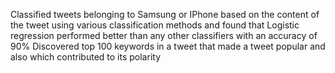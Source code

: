 Classified tweets belonging to Samsung or IPhone based on the content of the tweet using various classification methods and found that Logistic regression performed better than any other classifiers with an accuracy of 90%
Discovered top 100 keywords in a tweet that made a tweet popular and also which contributed to its polarity 
